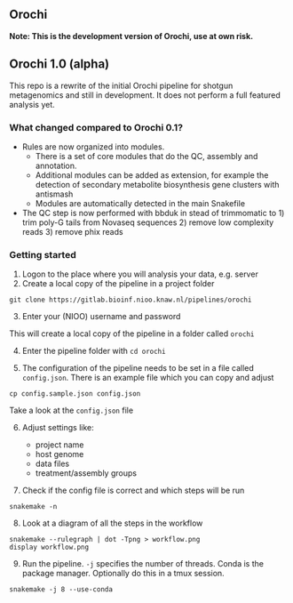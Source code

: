 ## Orochi

**Note: This is the development version of Orochi, use at own risk.**

## Orochi 1.0 (alpha)
This repo is a rewrite of the initial Orochi pipeline for shotgun metagenomics and still in development. It does not perform a full featured analysis yet.

### What changed compared to Orochi 0.1?
  - Rules are now organized into modules. 
    - There is a set of core modules that do the QC, assembly and annotation.
    - Additional modules can be added as extension, for example the detection of secondary metabolite biosynthesis gene clusters with antismash
    - Modules are automatically detected in the main Snakefile
  - The QC step is now performed with bbduk in stead of trimmomatic to 1) trim poly-G tails from Novaseq sequences 2) remove low complexity reads 3) remove phix reads

### Getting started

1. Logon to the place where you will analysis your data, e.g. server
2. Create a local copy of the pipeline in a project folder
```
git clone https://gitlab.bioinf.nioo.knaw.nl/pipelines/orochi
``` 
3. Enter your (NIOO) username and password

This will create a local copy of the pipeline in a folder called `orochi`

4. Enter the pipeline folder with `cd orochi`

5. The configuration of the pipeline needs to be set in a file called `config.json`. There is an example file which you can copy and adjust
```
cp config.sample.json config.json
```

Take a look at the `config.json` file

6. Adjust settings like:
   - project name
   - host genome
   - data files
   - treatment/assembly groups

7. Check if the config file is correct and which steps will be run
```
snakemake -n
```

8. Look at a diagram of all the steps in the workflow

```
snakemake --rulegraph | dot -Tpng > workflow.png
display workflow.png
```

9. Run the pipeline. `-j` specifies the number of threads. Conda is the package manager. Optionally do this in a tmux session.
```
snakemake -j 8 --use-conda
